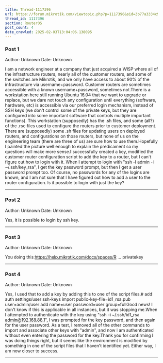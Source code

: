 ```yaml
---
title: Thread-1117396
url: https://forum.mikrotik.com/viewtopic.php?p=1117396&sid=3b77a3334c914448dbbc02bfdff4c3aa#p1117396
thread_id: 1117396
section: RouterOS
post_count: 4
date_crawled: 2025-02-03T13:04:06.138095
---
```


### Post 1
Author: Unknown
Date: Unknown

I am a network engineer at a company that just acquired a WISP where all of the infrastructure routers, nearly all of the customer routers, and some of the switches are Mikrotik, and we only have access to about 90% of the infrastructure via username+password.  Customer routers are sometimes accessible with a known username+password, sometimes not.There is a workstation here still running Ubuntu 16.04 that we want to upgrade or replace, but we dare not touch any configuration until everything (software, hardware, etc) is accessible via our preferred login mechanism, instead of SSH keys (we don't control some of the private keys, but they are configured into some important software that controls multiple important functions).  This workstation (supposedly) has the .sh files, and some (all?) of the .rsc files used to configure the routers prior to customer deployment.  There are (supposedly) some .sh files for updating users on deployed routers, and configurations on those routers, but none of us on the engineering team (there are three of us) are sure how to use them.Hopefully I painted the picture well enough to explain the predicament so my questions will make more sense.I successfully created a key, modified the customer router configuration script to add the key to a router, but I can't figure out how to login with it.  When I attempt to login with "ssh -l admin -i ~/.ssh/key_rsa", I get the key password prompt, but then I get a user password prompt too.  Of course, no passwords for any of the logins are known, and I am not sure that I have figured out how to add a user to the router configuration.  Is it possible to login with just the key?

---
### Post 2
Author: Unknown
Date: Unknown

Yes, it is possible to login by ssh key.

---
### Post 3
Author: Unknown
Date: Unknown

You doing this:https://help.mikrotik.com/docs/spaces/R ... privatekey

---
### Post 4
Author: Unknown
Date: Unknown

Yes, I used that to add a key by adding this to one of the script files.# add auth settings/user ssh-keys import public-key-file=id1_rsa.pub user=admin/user add name=user password=user group=fullGood news!  I don't know if this is applicable in all instances, but it was stopping me.When I attempted to authenticate with the key using "ssh -i ~/.ssh/id1_rsa admin@192.168.88.1", I was prompted for the key password, and then again for the user password.  As a test, I removed all of the other commands to import and associate other keys with "admin", and now I am authenticated without even entering the password for the key.Thank you for confirming I was doing things right, but it seems like the environment is modified by something in one of the script files that I haven't identified yet.  Either way, I am now closer to success.

---
